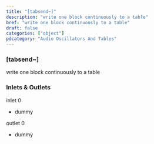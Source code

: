 ```yaml
---
title: "[tabsend~]"
description: "write one block continuously to a table"
bref: "write one block continuously to a table"
draft: false
categories: ["object"]
pdcategory: "Audio Oscillators And Tables"
---
```


### [tabsend~]

write one block continuously to a table

### Inlets & Outlets

inlet 0

 - dummy

outlet 0

 - dummy
 

